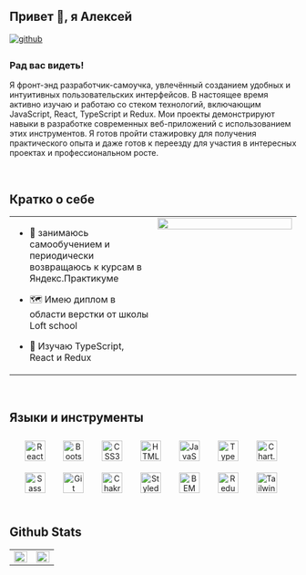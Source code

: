 ## Привет 👋, я Алексей

<a href="https://github.com/AlexeyYakovec" target="_blank">
<img src=https://img.shields.io/badge/github-%2324292e.svg?&style=for-the-badge&logo=github&logoColor=white alt=github style="margin-bottom: 5px;" />
</a>

### Рад вас видеть!

Я фронт-энд разработчик-самоучка, увлечённый созданием удобных и интуитивных пользовательских интерфейсов. В настоящее время активно изучаю и работаю со стеком технологий, включающим JavaScript, React, TypeScript и Redux. Мои проекты демонстрируют навыки в разработке современных веб-приложений с использованием этих инструментов. Я готов пройти стажировку для получения практического опыта и даже готов к переезду для участия в интересных проектах и профессиональном росте.

<br/>

## Кратко о себе

<table><tr><td valign="top" width="50%">

-  🔭 занимаюсь самообучением и периодически возвращаюсь к курсам в Яндекс.Практикуме

-  🗺️ Имею диплом в области верстки от школы Loft school

-  🌱 Изучаю TypeScript, React и Redux

</td><td valign="top" width="50%">

<div align="center">
<img src="https://camo.githubusercontent.com/337869fc265db715bc53051fde314a89ceca0b18719f672ce90b57ff305ba460/68747470733a2f2f6d65646961312e67697068792e636f6d2f6d656469612f31334867774773584630616947592f67697068792e676966" align="center" style="width: 100%" />
</div>

</td></tr></table>

<br/>

## Языки и инструменты

<div align="center" gap='8px'>  
<a href="https://reactjs.org/" target="_blank"><img style="margin: 10px" src="https://profilinator.rishav.dev/skills-assets/react-original-wordmark.svg" alt="React" height="36" /></a> &nbsp;
<a href="https://getbootstrap.com/docs/3.4/javascript/" target="_blank"><img style="margin: 10px" src="https://profilinator.rishav.dev/skills-assets/bootstrap-plain.svg" alt="Bootstrap" height="36" /></a>  &nbsp;
<a href="https://www.w3schools.com/css/" target="_blank"><img style="margin: 10px" src="https://profilinator.rishav.dev/skills-assets/css3-original-wordmark.svg" alt="CSS3" height="36" /></a>  &nbsp;
<a href="https://en.wikipedia.org/wiki/HTML5" target="_blank"><img style="margin: 10px" src="https://profilinator.rishav.dev/skills-assets/html5-original-wordmark.svg" alt="HTML5" height="36" /></a>  &nbsp;
<a href="https://www.javascript.com/" target="_blank"><img style="margin: 10px" src="https://profilinator.rishav.dev/skills-assets/javascript-original.svg" alt="JavaScript" height="36" /></a>  &nbsp;
<a href="https://www.typescriptlang.org/" target="_blank"><img style="margin: 10px" src="https://profilinator.rishav.dev/skills-assets/typescript-original.svg" alt="TypeScript" height="36" /></a>  &nbsp;
<a href="https://www.chartjs.org/" target="_blank"><img style="margin: 10px" src="https://profilinator.rishav.dev/skills-assets/logo-title.svg" alt="Chart.js" height="36" /></a>  &nbsp;
<a href="https://sass-lang.com/" target="_blank"><img style="margin: 10px" src="https://profilinator.rishav.dev/skills-assets/sass-original.svg" alt="Sass" height="36" /></a>  &nbsp;
<a href="https://github.com/" target="_blank"><img style="margin: 10px" src="https://profilinator.rishav.dev/skills-assets/git-scm-icon.svg" alt="Git" height="36" /></a>  &nbsp;
<a href="https://chakra-ui.com/" target="_blank"><img style="margin: 10px" src="https://profilinator.rishav.dev/skills-assets/chakraui.png" alt="Chakra UI" height="36" /></a>  &nbsp;
<a href="https://styled-components.com/" target="_blank"><img style="margin: 10px" src="https://profilinator.rishav.dev/skills-assets/styled-components.png" alt="Styled Components" height="36" /></a>  &nbsp;
<a href="http://getbem.com/" target="_blank"><img style="margin: 10px" src="https://profilinator.rishav.dev/skills-assets/bem.svg" alt="BEM" height="36" /></a>  &nbsp;
<a href="https://redux.js.org/" target="_blank"><img style="margin: 10px" src="https://profilinator.rishav.dev/skills-assets/redux-original.svg" alt="Redux" height="36" /></a>  &nbsp;
<a href="https://www.tailwindcss.com/" target="_blank"><img style="margin: 10px" src="https://profilinator.rishav.dev/skills-assets/tailwindcss.svg" alt="Tailwind CSS" height="36" /></a>  &nbsp;
</div>

<br/>

## Github Stats

<table><tr><td valign="top" width="50%">

<img src="https://github-readme-stats.vercel.app/api?username=AlexeyYakovec&show_icons=true&count_private=true&hide_border=true" align="left" style="width: 100%" />

</td><td valign="top" width="50%">

<img src="https://github-readme-stats.vercel.app/api/top-langs/?username=AlexeyYakovec&hide_border=true&layout=compact" align="left" style="width: 100%" />

</td></tr></table>

<br/>

<br/>

<br/>

<br />
